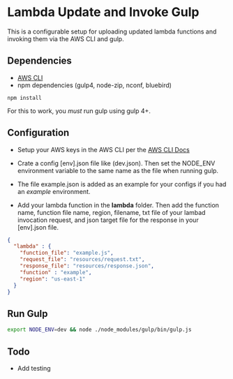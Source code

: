 # Lambda Update and Invoke Gulp

This is a configurable setup for uploading updated lambda functions and invoking them via the AWS CLI and gulp.

## Dependencies

- [AWS CLI](https://aws.amazon.com/cli)
- npm dependencies (gulp4, node-zip, nconf, bluebird)
```
npm install
```

For this to work, you _must_ run gulp using gulp 4+.

## Configuration

- Setup your AWS keys in the AWS CLI per the [AWS CLI Docs](http://docs.aws.amazon.com/cli/latest/userguide/cli-chap-getting-started.html)

- Crate a config [env].json file like (dev.json).  Then set the NODE_ENV environment variable to the same name as the file when running gulp.

- The file example.json is added as an example for your configs if you had an _example_ environment.

- Add your lambda function in the __lambda__ folder. Then add the function name, function file name, region, filename, txt file of your lambad invocation request, and json target file for the response in your [env].json file.

```json
{
  "lambda" : {
    "function_file": "example.js",
    "request_file": "resources/request.txt",
    "response_file": "resources/response.json",
    "function" : "example",
    "region": "us-east-1"
  }
}
```

## Run Gulp

```bash
export NODE_ENV=dev && node ./node_modules/gulp/bin/gulp.js
```

## Todo

- Add testing
